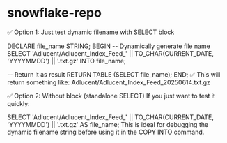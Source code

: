 # snowflake-repo
✅ Option 1: Just test dynamic filename with SELECT block

DECLARE
  file_name STRING;
BEGIN
  -- Dynamically generate file name
  SELECT 'Adlucent/Adlucent_Index_Feed_' || TO_CHAR(CURRENT_DATE, 'YYYYMMDD') || '.txt.gz'
    INTO file_name;

  -- Return it as result
  RETURN TABLE (SELECT file_name);
END;
✅ This will return something like:
Adlucent/Adlucent_Index_Feed_20250614.txt.gz

✅ Option 2: Without block (standalone SELECT)
If you just want to test it quickly:


SELECT 'Adlucent/Adlucent_Index_Feed_' || TO_CHAR(CURRENT_DATE, 'YYYYMMDD') || '.txt.gz' AS file_name;
This is ideal for debugging the dynamic filename string before using it in the COPY INTO command.
